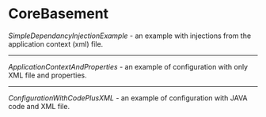 # CoreBasement

<i>SimpleDependancyInjectionExample</i> - an example with injections from the application context (xml) file. <br>
<hr/>
<i>ApplicationContextAndProperties</i> - an example of configuration with only XML file and properties. <br>
<hr/>
<i>ConfigurationWithCodePlusXML</i> - an example of configuration with JAVA code and XML file. <br>
